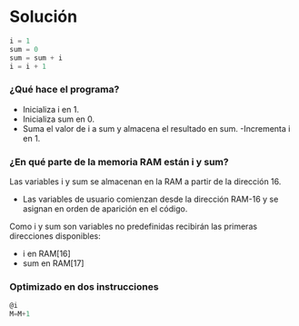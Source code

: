 # Solución

```asm
i = 1
sum = 0
sum = sum + i
i = i + 1
```

### ¿Qué hace el programa?

- Inicializa i en 1.
- Inicializa sum en 0.
- Suma el valor de i a sum y almacena el resultado en sum.
-Incrementa i en 1.

### ¿En qué parte de la memoria RAM están i y sum?

Las variables i y sum se almacenan en la RAM a partir de la dirección 16.

- Las variables de usuario comienzan desde la dirección RAM-16 y se asignan en orden de aparición en el código.

Como i y sum son variables no predefinidas recibirán las primeras direcciones disponibles:
- i en RAM[16]
- sum en RAM[17]

### Optimizado en dos instrucciones

```asm
@i
M=M+1
```